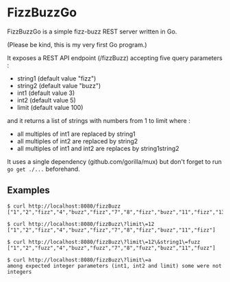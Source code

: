 # FizzBuzzGo

FizzBuzzGo is a simple fizz-buzz REST server written in Go.

(Please be kind, this is my very first Go program.)

It exposes a REST API endpoint (/fizzBuzz) accepting five query parameters :
  - string1 (default value "fizz")
  - string2 (default value "buzz")
  - int1 (default value 3)
  - int2 (default value 5)
  - limit (default value 100)

and it returns a list of strings with numbers from 1 to limit where :

  - all multiples of int1 are replaced by string1
  - all multiples of int2 are replaced by string2
  - all multiples of int1 and int2 are replaces by string1string2


It uses a single dependency (github.com/gorilla/mux) but don't forget to run `go get ./...` beforehand.

## Examples
````
$ curl http://localhost:8080/fizzBuzz
["1","2","fizz","4","buzz","fizz","7","8","fizz","buzz","11","fizz","13","14","fizzbuzz","16","17","fizz","19","buzz","fizz","22","23","fizz","buzz","26","fizz","28","29","fizzbuzz","31","32","fizz","34","buzz","fizz","37","38","fizz","buzz","41","fizz","43","44","fizzbuzz","46","47","fizz","49","buzz","fizz","52","53","fizz","buzz","56","fizz","58","59","fizzbuzz","61","62","fizz","64","buzz","fizz","67","68","fizz","buzz","71","fizz","73","74","fizzbuzz","76","77","fizz","79","buzz","fizz","82","83","fizz","buzz","86","fizz","88","89","fizzbuzz","91","92","fizz","94","buzz","fizz","97","98","fizz","buzz"]

$ curl http://localhost:8080/fizzBuzz\?limit\=12
["1","2","fizz","4","buzz","fizz","7","8","fizz","buzz","11","fizz"]

$ curl http://localhost:8080/fizzBuzz\?limit\=12\&string1\=fuzz
["1","2","fuzz","4","buzz","fuzz","7","8","fuzz","buzz","11","fuzz"]

$ curl http://localhost:8080/fizzBuzz\?limit\=a
among expected integer parameters (int1, int2 and limit) some were not integers
````